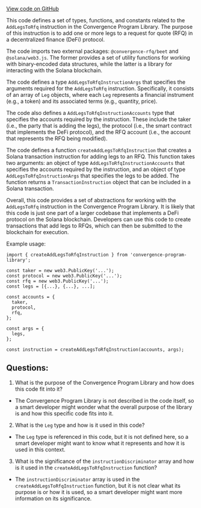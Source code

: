 [View code on GitHub](https://github.com/convergence-rfq/convergence-program-library/rfq/js/generated/instructions/addLegsToRfq.ts)

This code defines a set of types, functions, and constants related to the `AddLegsToRfq` instruction in the Convergence Program Library. The purpose of this instruction is to add one or more legs to a request for quote (RFQ) in a decentralized finance (DeFi) protocol. 

The code imports two external packages: `@convergence-rfq/beet` and `@solana/web3.js`. The former provides a set of utility functions for working with binary-encoded data structures, while the latter is a library for interacting with the Solana blockchain. 

The code defines a type `AddLegsToRfqInstructionArgs` that specifies the arguments required for the `AddLegsToRfq` instruction. Specifically, it consists of an array of `Leg` objects, where each `Leg` represents a financial instrument (e.g., a token) and its associated terms (e.g., quantity, price). 

The code also defines a `AddLegsToRfqInstructionAccounts` type that specifies the accounts required by the instruction. These include the taker (i.e., the party that is adding the legs), the protocol (i.e., the smart contract that implements the DeFi protocol), and the RFQ account (i.e., the account that represents the RFQ being modified). 

The code defines a function `createAddLegsToRfqInstruction` that creates a Solana transaction instruction for adding legs to an RFQ. This function takes two arguments: an object of type `AddLegsToRfqInstructionAccounts` that specifies the accounts required by the instruction, and an object of type `AddLegsToRfqInstructionArgs` that specifies the legs to be added. The function returns a `TransactionInstruction` object that can be included in a Solana transaction. 

Overall, this code provides a set of abstractions for working with the `AddLegsToRfq` instruction in the Convergence Program Library. It is likely that this code is just one part of a larger codebase that implements a DeFi protocol on the Solana blockchain. Developers can use this code to create transactions that add legs to RFQs, which can then be submitted to the blockchain for execution. 

Example usage:

```
import { createAddLegsToRfqInstruction } from 'convergence-program-library';

const taker = new web3.PublicKey('...');
const protocol = new web3.PublicKey('...');
const rfq = new web3.PublicKey('...');
const legs = [{...}, {...}, ...];

const accounts = {
  taker,
  protocol,
  rfq,
};

const args = {
  legs,
};

const instruction = createAddLegsToRfqInstruction(accounts, args);
```
## Questions: 
 1. What is the purpose of the Convergence Program Library and how does this code fit into it?
- The Convergence Program Library is not described in the code itself, so a smart developer might wonder what the overall purpose of the library is and how this specific code fits into it.

2. What is the `Leg` type and how is it used in this code?
- The `Leg` type is referenced in this code, but it is not defined here, so a smart developer might want to know what it represents and how it is used in this context.

3. What is the significance of the `instructionDiscriminator` array and how is it used in the `createAddLegsToRfqInstruction` function?
- The `instructionDiscriminator` array is used in the `createAddLegsToRfqInstruction` function, but it is not clear what its purpose is or how it is used, so a smart developer might want more information on its significance.